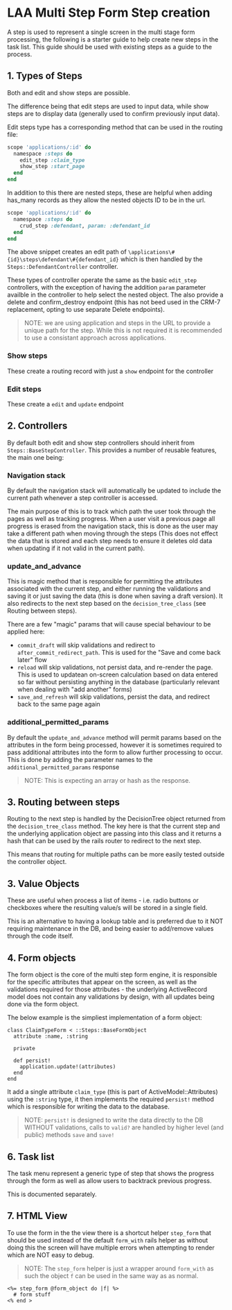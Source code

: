 # LAA Multi Step Form Step creation

A step is used to represent a single screen in the multi stage form
processing, the following is a starter guide to help create new steps
in the task list. This guide should be used with existing steps as a
guide to the process.

## 1. Types of Steps

Both and edit and show steps are possible.

The difference being that edit steps are used to input data, while show steps
are to display data (generally used to confirm previously input data).

Edit steps type has a corresponding method that can be used in the routing file:

```ruby
scope 'applications/:id' do
  namespace :steps do
    edit_step :claim_type
    show_step :start_page
  end
end
```

In addition to this there are nested steps, these are helpful when adding
has_many records as they allow the nested objects ID to be in the url.

```ruby
scope 'applications/:id' do
  namespace :steps do
    crud_step :defendant, param: :defendant_id
  end
end
```
The above snippet creates an edit path of
`\applications\#{id}\steps\defendant\#{defendant_id}`
which is then handled by the `Steps::DefendantController` controller.

These types of controller operate the same as the basic `edit_step`
controllers, with the exception of having the addition `param` parameter
availble in the controller to help select the nested object. The also
provide a delete and confirm_destroy endpoint (this has not beed used
in the CRM-7 replacement, opting to use separate Delete endpoints).

> NOTE: we are using application and steps in the URL to provide a unique path
> for the step. While this is not required it is recommended to use a consistant
> approach across applications.

### Show steps

These create a routing record with just a `show` endpoint for the controller

### Edit steps

These create a `edit` and `update` endpoint

## 2. Controllers

By default both edit and show step controllers should inherit from
`Steps::BaseStepController`. This provides a number of reusable features, the main
one being:

### Navigation stack

By default the navigation stack will automatically be updated to include the
current path whenever a step controller is accessed.

The main purpose of this is to track which path the user took through the pages
as well as tracking progress. When a user visit a previous page all progress is
erased from the navigation stack, this is done as the user may take a different
path when moving through the steps (This does not effect the data that is stored
and each step needs to ensure it deletes old data when updating if it not valid
in the current path).

### update_and_advance

This is magic method that is responsible for permitting the attributes associated
with the current step, and either running the validations and saving it or just
saving the data (this is done when saving a draft version). It also redirects to
the next step based on the `decision_tree_class` (see Routing between steps).

There are a few "magic" params that will cause special behaviour to be applied here:

* `commit_draft` will skip validations and redirect to `after_commit_redirect_path`. This is used for the "Save and come back later" flow
* `reload` will skip validations, not persist data, and re-render the page. This is used to updatean on-screen calculation based on data entered so far without persisting anything in the database (particularly relevant when dealing with "add another" forms)
* `save_and_refresh` will skip validations, persist the data, and redirect back to the same page again

### additional_permitted_params

By default the `update_and_advance` method will permit params based on the attributes
in the form being processed, however it is sometimes required to pass additional
attributes into the form to allow further processing to occur. This is done by
adding the parameter names to the `additional_permitted_params` response

> NOTE: This is expecting an array or hash as the response.

## 3. Routing between steps

Routing to the next step is handled by the DecisionTree object returned from the
`decision_tree_class` method. The key here is that the current step and the
underlying application object are passing into this class and it returns a
hash that can be used by the rails router to redirect to the next step.

This means that routing for multiple paths can be more easily tested outside
the controller object.

## 3. Value Objects

These are useful when process a list of items - i.e. radio buttons or checkboxes
where the resulting value/s will be stored in a single field.

This is an alternative to having a lookup table and is preferred due to it NOT
requiring maintenance in the DB, and being easier to add/remove values through
the code itself.

## 4. Form objects

The form object is the core of the multi step form engine, it is responsible for
the specific attributes that appear on the screen, as well as the validations
required for those attributes - the underlying ActiveRecord model does not contain
any validations by design, with all updates being done via the form object.

The below example is the simpliest implementation of a form object:

```
class ClaimTypeForm < ::Steps::BaseFormObject
  attribute :name, :string

  private

  def persist!
    application.update!(attributes)
  end
end
```

It add a single attribute `claim_type` (this is part of ActiveModel::Attributes)
using the `:string` type, it then implements the required `persist!` method which
is responsible for writing the data to the database.

> NOTE: `persist!` is designed to write the data directly to the DB WITHOUT validations,
> calls to `valid?` are handled by higher level (and public) methods `save` and `save!`

## 6. Task list

The task menu represent a generic type of step that shows the progress
through the form as well as allow users to backtrack previous progress.

This is documented separately.

## 7. HTML View

To use the form in the the view there is a shortcut helper `step_form` that should be
used instead of the default `form_with` rails helper as without doing this the screen
will have multiple errors when attempting to render which are NOT easy to debug.

> NOTE: The `step_form` helper is just a wrapper around `form_with` as such the object `f` can be
> used in the same way as as normal.

```
<%= step_form @form_object do |f| %>
  # form stuff
<% end >
```